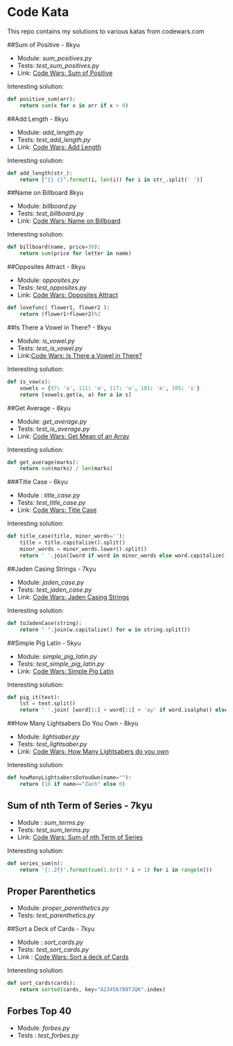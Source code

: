 # Code Kata
This repo contains my solutions to various katas from codewars.com

##Sum of Positive - 8kyu  

- Module: *sum_positives.py*    
- Tests: *test_sum_positives.py*  
- Link: [Code Wars: Sum of Positive](https://www.codewars.com/kata/sum-of-positive/)

Interesting solution:
```python
def positive_sum(arr):
    return sum(x for x in arr if x > 0)
```

##Add Length - 8kyu

- Module: *add_length.py*
- Tests: *test_add_length.py*
- Link: [Code Wars: Add Length](https://www.codewars.com/kata/add-length)

Interesting solution:
```python
def add_length(str_):
    return ["{} {}".format(i, len(i)) for i in str_.split(' ')]
```

##Name on Billboard 8kyu

- Module: *billboard.py*
- Tests: *test_billboard.py*
- Link:  [Code Wars: Name on Billboard](https://www.codewars.com/kata/name-on-billboard)

Interesting solution:
```python
def billboard(name, price=30):
    return sum(price for letter in name)
```

##Opposites Attract - 8kyu

- Module: *opposites.py*
- Tests: *test_opposites.py*
- Link: [Code Wars: Opposites Attract](https://www.codewars.com/kata/opposites-attract/)

```python
def lovefunc( flower1, flower2 ):
    return (flower1+flower2)%2
```

##Is There a Vowel in There? - 8kyu
- Module: *is_vowel.py*
- Tests: *test_is_vowel.py*
- Link:[Code Wars: Is There a Vowel in There?](https://www.codewars.com/kata/is-there-a-vowel-in-there)

Interesting solution:
```python
def is_vow(s):
    vowels = {97: 'a', 111: 'o', 117: 'u', 101: 'e', 105: 'i'}
    return [vowels.get(a, a) for a in s]
```

##Get Average - 8kyu
- Module: *get_average.py*
- Tests: *test_is_average.py*
- Link: [Code Wars: Get Mean of an Array](https://www.codewars.com/kata/get-the-mean-of-an-array/)

Interesting solution:
```python
def get_average(marks):
    return sum(marks) / len(marks)

```

###Title Case - 6kyu
- Module : *title_case.py*
- Tests: *test_title_case.py*
- Link: [Code Wars: Title Case](https://www.codewars.com/kata/title-case/)

Interesting solution:
```python
def title_case(title, minor_words=''):
    title = title.capitalize().split()
    minor_words = minor_words.lower().split()
    return ' '.join([word if word in minor_words else word.capitalize() for word in title])
```

##Jaden Casing Strings - 7kyu
- Module: *jaden_case.py*
- Tests: *test_jaden_case.py*
- Link: [Code Wars: Jaden Casing Strings](https://www.codewars.com/kata/jaden-casing-strings/)

Interesting solution:
```python
def toJadenCase(string):        
    return " ".join(w.capitalize() for w in string.split())
```

##Simple Pig Latin - 5kyu
- Module: *simple_pig_latin.py*
- Tests: *test_simple_pig_latin.py*
- Link: [Code Wars: Simple Pig Latin](https://www.codewars.com/kata/simple-pig-latin/)

Interesting solution:
```python
def pig_it(text):
    lst = text.split()
    return ' '.join( [word[1:] + word[:1] + 'ay' if word.isalpha() else word for word in lst])
```

##How Many Lightsabers Do You Own - 8kyu
- Module: *lightsaber.py*
- Tests: *test_lightsaber.py*
- Link: [Code Wars: How Many Lightsabers do you own](https://www.codewars.com/kata/how-many-lightsabers-do-you-own/)

Interesting solution:
```python
def howManyLightsabersDoYouOwn(name=""):
    return (18 if name=="Zach" else 0)
```

## Sum of nth Term of Series - 7kyu
- Module : *sum_terms.py*
- Tests: *test_sum_terms.py*
- Link: [Code Wars: Sum of nth Term of Series](http://www.codewars.com/kata/sum-of-the-first-nth-term-of-series/)

Interesting solution:
```python
def series_sum(n):
    return '{:.2f}'.format(sum(1.0/(3 * i + 1) for i in range(n)))
```

## Proper Parenthetics
- Module: *proper_parenthetics.py*
- Tests: *test_parenthetics.py*


##Sort a Deck of Cards - 7kyu
- Module : *sort_cards.py*
- Tests: *test_sort_cards.py*
- Link : [Code Wars: Sort a deck of Cards](https://www.codewars.com/kata/sort-deck-of-cards/)

Interesting solution:
```python
def sort_cards(cards):
    return sorted(cards, key="A23456789TJQK".index)
```

## Forbes Top 40
- Module: *forbes.py*
- Tests : *test_forbes.py*

